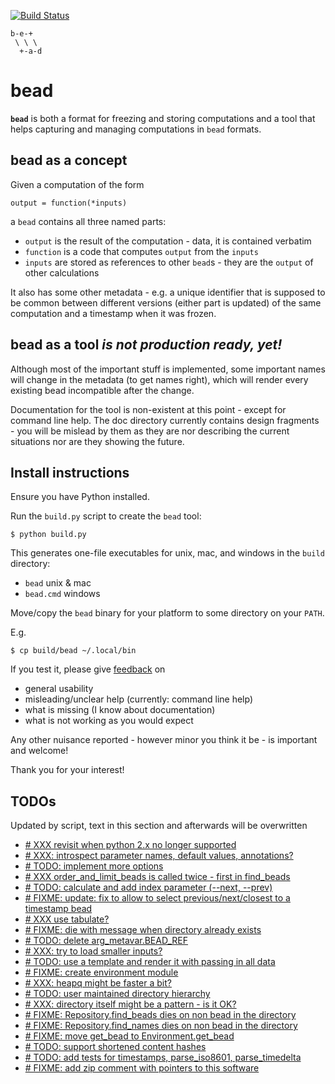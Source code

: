 [![Build Status](https://travis-ci.org/e3krisztian/bead.svg?branch=master)](https://travis-ci.org/e3krisztian/bead)

    b-e-+
     \ \ \
      +-a-d

# bead


**`bead`** is both a format for freezing and storing computations and a tool that helps 
capturing and managing computations in `bead` formats.


## bead as a concept

Given a computation of the form

    output = function(*inputs)

a `bead` contains all three named parts:

- `output` is the result of the computation - data, it is contained verbatim
- `function` is a code that computes `output` from the `inputs`
- `inputs` are stored as references to other `bead`s - they are the `output` of other 
calculations

It also has some other metadata - e.g. a unique identifier that is supposed to be common 
between different versions (either part is updated) of the same computation and a timestamp
when it was frozen.


## bead as a tool *is not production ready, yet!*

Although most of the important stuff is implemented, some important names will change in the
metadata (to get names right), which will render every existing bead incompatible after the 
change.

Documentation for the tool is non-existent at this point - except for command line help.
The doc directory currently contains design fragments - you will be mislead by them as they 
are nor describing the current situations nor are they showing the future.


## Install instructions

Ensure you have Python installed.

Run the `build.py` script to create the `bead` tool:

```
$ python build.py
```

This generates one-file executables for unix, mac, and windows in the `build` directory:
- `bead` unix & mac
- `bead.cmd` windows

Move/copy the `bead` binary for your platform to some directory on your `PATH`.

E.g.

```
$ cp build/bead ~/.local/bin
```

If you test it, please give [feedback](../../issues) on
- general usability
- misleading/unclear help (currently: command line help)
- what is missing (I know about documentation)
- what is not working as you would expect

Any other nuisance reported - however minor you think it be - is important and welcome!

Thank you for your interest!


## TODOs

Updated by script, text in this section and afterwards will be overwritten

- [# XXX revisit when python 2.x no longer supported](https://github.com/e3krisztian/bead/blob/renames/bead/cli/cmdparse.py#L84)
- [# XXX: introspect parameter names, default values, annotations?](https://github.com/e3krisztian/bead/blob/renames/bead/cli/cmdparse.py#L119)
- [# TODO: implement more options](https://github.com/e3krisztian/bead/blob/renames/bead/cli/common.py#L82)
- [# XXX order_and_limit_beads is called twice - first in find_beads](https://github.com/e3krisztian/bead/blob/renames/bead/cli/common.py#L140)
- [# TODO: calculate and add index parameter (--next, --prev)](https://github.com/e3krisztian/bead/blob/renames/bead/cli/common.py#L160)
- [# FIXME: update: fix to allow to select previous/next/closest to a timestamp bead](https://github.com/e3krisztian/bead/blob/renames/bead/cli/input.py#L126)
- [# XXX use tabulate?](https://github.com/e3krisztian/bead/blob/renames/bead/cli/repo.py#L53)
- [# FIXME: die with message when directory already exists](https://github.com/e3krisztian/bead/blob/renames/bead/cli/workspace.py#L50)
- [# TODO: delete arg_metavar.BEAD_REF](https://github.com/e3krisztian/bead/blob/renames/bead/cli/workspace.py#L119)
- [# XXX: try to load smaller inputs?](https://github.com/e3krisztian/bead/blob/renames/bead/cli/workspace.py#L147)
- [# TODO: use a template and render it with passing in all data](https://github.com/e3krisztian/bead/blob/renames/bead/cli/workspace.py#L216)
- [# FIXME: create environment module](https://github.com/e3krisztian/bead/blob/renames/bead/repos.py#L25)
- [# XXX: heapq might be faster a bit?](https://github.com/e3krisztian/bead/blob/renames/bead/repos.py#L109)
- [# TODO: user maintained directory hierarchy](https://github.com/e3krisztian/bead/blob/renames/bead/repos.py#L123)
- [# XXX: directory itself might be a pattern - is it OK?](https://github.com/e3krisztian/bead/blob/renames/bead/repos.py#L159)
- [# FIXME: Repository.find_beads dies on non bead in the directory](https://github.com/e3krisztian/bead/blob/renames/bead/repos.py#L161)
- [# FIXME: Repository.find_names dies on non bead in the directory](https://github.com/e3krisztian/bead/blob/renames/bead/repos.py#L190)
- [# FIXME: move get_bead to Environment.get_bead](https://github.com/e3krisztian/bead/blob/renames/bead/repos.py#L258)
- [# TODO: support shortened content hashes](https://github.com/e3krisztian/bead/blob/renames/bead/spec.py#L19)
- [# TODO: add tests for timestamps, parse_iso8601, parse_timedelta](https://github.com/e3krisztian/bead/blob/renames/bead/tech/timestamp.py#L232)
- [# FIXME: add zip comment with pointers to this software](https://github.com/e3krisztian/bead/blob/renames/bead/workspace.py#L189)

